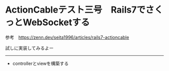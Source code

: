# ActionCableテスト三号　Rails7でさくっとWebSocketする

参考　https://zenn.dev/seita1996/articles/rails7-actioncable

試しに実装してみるよー

----

- controllerとviewを構築する